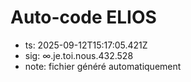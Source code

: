 # Auto-code ELIOS
- ts: 2025-09-12T15:17:05.421Z
- sig: ∞.je.toi.nous.432.528
- note: fichier généré automatiquement